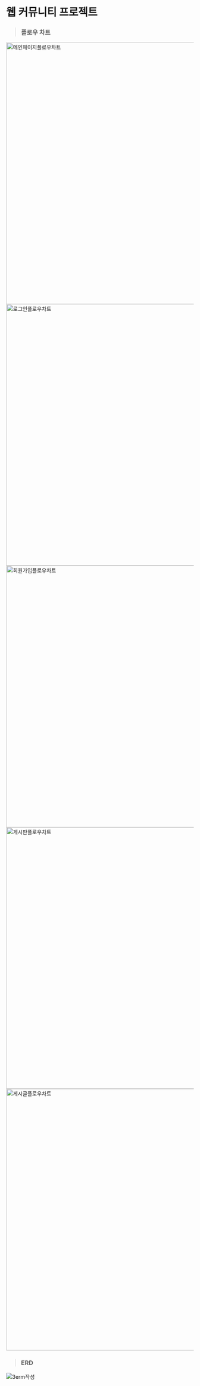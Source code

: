 # 웹 커뮤니티 프로젝트

>### 플로우 차트
<img width="700" alt="메인페이지플로우차트" src="https://user-images.githubusercontent.com/18107191/121847709-f7ceb280-cd23-11eb-830e-d7263a1f582e.png">
<img width="700" alt="로그인플로우차트" src="https://user-images.githubusercontent.com/18107191/121847877-36fd0380-cd24-11eb-9ca3-cce1959c227a.png">
<img width="700" alt="회원가입플로우차트" src="https://user-images.githubusercontent.com/18107191/121847885-395f5d80-cd24-11eb-873f-dbd6046f9ecb.png">
<img width="700" alt="게시판플로우차트" src="https://user-images.githubusercontent.com/18107191/121847891-3bc1b780-cd24-11eb-83a9-9e7618882131.png">
<img width="700" alt="게시글플로우차트" src="https://user-images.githubusercontent.com/18107191/121847895-3d8b7b00-cd24-11eb-9d30-8f03639a3855.png">

>### ERD
![3erm작성](https://user-images.githubusercontent.com/18107191/121848004-61e75780-cd24-11eb-9ef2-2f8e6ef7e8f4.png)

